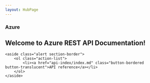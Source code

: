 ```yaml
---
layout: HubPage
---
```


<article id="main">
    <section id="hero-content" class="graph">
        <h1>Azure</h1>
        <h2>Welcome to Azure REST API Documentation!</h2>
    </section>

    <aside class="alert section-border">
        <ol class="action-list">
            <li><a href="api-index/index.md" class="button-bordered button-translucent">API reference</a></li>
        </ol>
    </aside>
</article>
